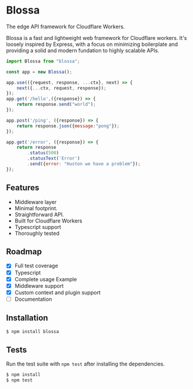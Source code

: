 # Blossa

The edge API framework for Cloudflare Workers.

Blossa is a fast and lightweight web framework for Cloudflare workers. It's loosely inspired by Express, with a 
focus on minimizing boilerplate and providing a solid and modern fundation to highly scalable APIs.

```js
import Blossa from "blossa";

const app = new Blossa();

app.use(({request, response, ...ctx}, next) => {
    next({...ctx, request, response});
});
app.get('/hello',({response}) => {
    return response.send("world");
});

app.post('/ping', ({response}) => {
    return response.json({message:"pong"});
});

app.get('/error', ({response}) => {
    return response
        .status(500)
        .statusText('Error')
        .send({error: "Huston we have a problem"});
});
```

## Features

- Middleware layer
- Minimal footprint.
- Straightforward API.
- Built for Cloudflare Workers
- Typescript support
- Thoroughly tested

## Roadmap

- [x] Full test coverage
- [x] Typescript 
- [x] Complete usage Example
- [x] Middleware support
- [x] Custom context and plugin support
- [ ] Documentation

## Installation

```bash
$ npm install blossa
```

## Tests

Run the test suite with `npm test` after installing the dependencies.

```bash
$ npm install
$ npm test
```
